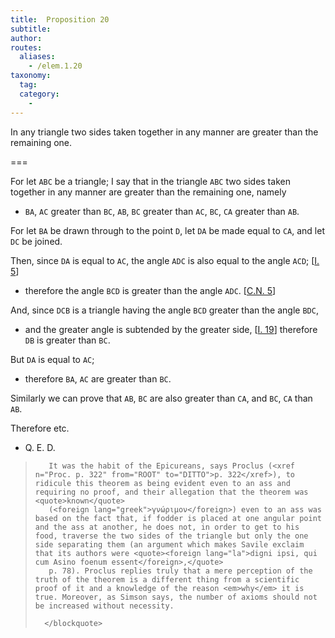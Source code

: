 ```yaml
---
title:  Proposition 20
subtitle: 
author:
routes:
  aliases:
    - /elem.1.20
taxonomy:
  tag:
  category:
    - 
---
```


In any triangle two sides taken together in any manner are greater than the remaining one.

===

For let `ABC` be a triangle; I say that in the triangle `ABC` two sides taken together in any manner are greater than the remaining one, namely 

- `BA`, `AC` greater than `BC`, `AB`, `BC` greater than `AC`, `BC`, `CA` greater than `AB`.

For let `BA` be drawn through to the point `D`, let `DA` be made equal to `CA`, and let `DC` be joined.

Then, since `DA` is equal to `AC`, the angle `ADC` is also equal to the angle `ACD`; [<a href="/elem.1.5">I. 5</a>] 

- therefore the angle `BCD` is greater than the angle `ADC`. [<a href="/elem.1.c.n.5">C.N. 5</a>]

And, since `DCB` is a triangle having the angle `BCD` greater than the angle `BDC`, 

- and the greater angle is subtended by the greater side, [<a href="/elem.1.19">I. 19</a>] therefore `DB` is greater than `BC`.

<!-- <pb n="287"/> -->

But `DA` is equal to `AC`; 

- therefore `BA`, `AC` are greater than `BC`.

Similarly we can prove that `AB`, `BC` are also greater than `CA`, and `BC`, `CA` than `AB`.

Therefore etc.

- Q. E. D.

<blockquote class="crit" place="unspecified" anchored="yes">
       
       It was the habit of the Epicureans, says Proclus (<xref n="Proc. p. 322" from="ROOT" to="DITTO">p. 322</xref>), to ridicule this theorem as being evident even to an ass and requiring no proof, and their allegation that the theorem was <quote>known</quote>
       (<foreign lang="greek">γνώριμον</foreign>) even to an ass was based on the fact that, if fodder is placed at one angular point and the ass at another, he does not, in order to get to his food, traverse the two sides of the triangle but only the one side separating them (an argument which makes Savile exclaim that its authors were <quote><foreign lang="la">digni ipsi, qui cum Asino foenum essent</foreign>,</quote>
       p. 78). Proclus replies truly that a mere perception of the truth of the theorem is a different thing from a scientific proof of it and a knowledge of the reason <em>why</em> it is true. Moreover, as Simson says, the number of axioms should not be increased without necessity.

      </blockquote>
